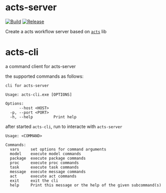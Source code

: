 # acts-server

[![Build](https://github.com/yaojianpin/acts-server/actions/workflows/build.yml/badge.svg)](https://github.com/yaojianpin/acts-server/actions?workflow=build)
[![Release](https://github.com/yaojianpin/acts-server/actions/workflows/release.yml/badge.svg)](https://github.com/yaojianpin/acts-server/actions?workflow=release)

Create a acts workflow server based on [`acts`](https://github.com/yaojianpin/acts) lib

# acts-cli

a command client for acts-server

the supported commands as follows:

```console
cli for acts-server

Usage: acts-cli.exe [OPTIONS]

Options:
      --host <HOST>
  -p, --port <PORT>
  -h, --help         Print help
```

after started `acts-cli`, run <COMMAND> to interacte with `acts-server`

```console
Usage: <COMMAND>

Commands:
  vars     set options for command arguments
  model    execute model commands
  package  execute package commands
  proc     execute proc commands
  task     execute task commands
  message  execute message commands
  act      execute act commands
  exit     exit the cli
  help     Print this message or the help of the given subcommand(s)
```
